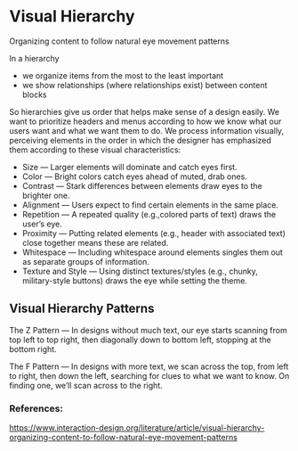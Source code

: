 # Visual Hierarchy
Organizing content to follow natural eye movement patterns

In a hierarchy
- we organize items from the most to the least important
- we show relationships (where relationships exist) between content blocks

So hierarchies give us order that helps make sense of a design easily. We want to prioritize headers and menus according to how we know what our users want and what we want them to do. We process information visually, perceiving elements in the order in which the designer has emphasized them according to these visual characteristics:

* Size — Larger elements will dominate and catch eyes first.
* Color — Bright colors catch eyes ahead of muted, drab ones.
* Contrast — Stark differences between elements draw eyes to the brighter one.
* Alignment — Users expect to find certain elements in the same place.
* Repetition — A repeated quality (e.g.,colored parts of text) draws the user’s eye.
* Proximity — Putting related elements (e.g., header with associated text) close together means these are related.
* Whitespace — Including whitespace around elements singles them out as separate groups of information.
* Texture and Style — Using distinct textures/styles (e.g., chunky, military-style buttons) draws the eye while setting the theme.


## Visual Hierarchy Patterns

The Z Pattern — In designs without much text, our eye starts scanning from top left to top right, then diagonally down to bottom left, stopping at the bottom right.

The F Pattern — In designs with more text, we scan across the top, from left to right, then down the left, searching for clues to what we want to know. On finding one, we’ll scan across to the right.


### References:

https://www.interaction-design.org/literature/article/visual-hierarchy-organizing-content-to-follow-natural-eye-movement-patterns
